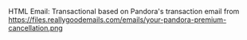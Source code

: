 HTML Email: Transactional based on Pandora's transaction email from https://files.reallygoodemails.com/emails/your-pandora-premium-cancellation.png